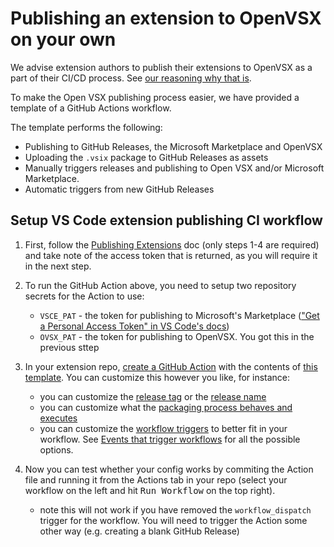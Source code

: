 # Publishing an extension to OpenVSX on your own

We advise extension authors to publish their extensions to OpenVSX as a part of their CI/CD process. See [our reasoning why that is](https://github.com/open-vsx/publish-extensions#when-to-add-an-extension).

To make the Open VSX publishing process easier, we have provided a template of a GitHub Actions workflow.

The template performs the following:

- Publishing to GitHub Releases, the Microsoft Marketplace and OpenVSX
- Uploading the `.vsix` package to GitHub Releases as assets
- Manually triggers releases and publishing to Open VSX and/or Microsoft Marketplace.
- Automatic triggers from new GitHub Releases

## Setup VS Code extension publishing CI workflow

1. First, follow the [Publishing Extensions](https://github.com/eclipse/openvsx/wiki/Publishing-Extensions) doc (only steps 1-4 are required) and take note of the access token that is returned, as you will require it in the next step.

2. To run the GitHub Action above, you need to setup two repository secrets for the Action to use:

   - `VSCE_PAT` - the token for publishing to Microsoft's Marketplace (["Get a Personal Access Token" in VS Code's docs](https://code.visualstudio.com/api/working-with-extensions/publishing-extension#get-a-personal-access-token))
   - `OVSX_PAT` - the token for publishing to OpenVSX. You got this in the previous sttep

3. In your extension repo, [create a GitHub Action](https://docs.github.com/en/actions/learn-github-actions/understanding-github-actions#create-an-example-workflow) with the contents of [this template](exampleCI.yaml). You can customize this however you like, for instance:
   - you can customize the [release tag](exampleCI.yaml#L60) or the [release name](exampleCI.yaml#L108)
   - you can customize what the [packaging process behaves and executes](exampleCI.yaml#L32)
   - you can customize the [workflow triggers](exampleCI.yaml#L2) to better fit in your workflow. See [Events that trigger workflows](https://docs.github.com/en/actions/learn-github-actions/events-that-trigger-workflows) for all the possible options.
4. Now you can test whether your config works by commiting the Action file and running it from the Actions tab in your repo (select your workflow on the left and hit <kbd>Run Workflow</kbd> on the top right).
    - note this will not work if you have removed the `workflow_dispatch` trigger for the workflow. You will need to trigger the Action some other way (e.g. creating a blank GitHub Release)
